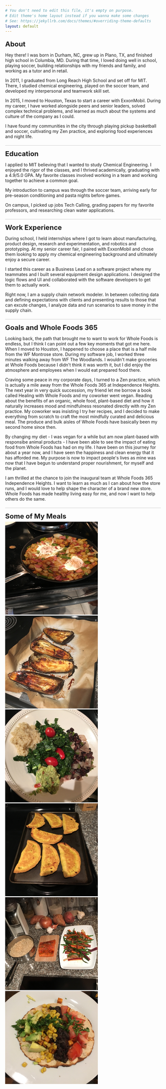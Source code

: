 ```yaml
---
# You don't need to edit this file, it's empty on purpose.
# Edit theme's home layout instead if you wanna make some changes
# See: https://jekyllrb.com/docs/themes/#overriding-theme-defaults
layout: default
---
```

<style>
  h3 {
        margin-top: 20px;
        margin-bottom: 5px;
        font-size: 22px;
  }

  .about {
        margin-top: 0px;
  }

  .education {
      list-style-type: none;
      font-size: 15px;
  }

  .education-item {
      margin-bottom: 10px;
  }

  .work-activities {
      margin-bottom: 10px;
  }

  .work-title {
      font-size: 15px;
      font-weight: bold;
      margin-top: 5px;
      margin-bottom: 2px;
  }

  .work-date {
      font-size: 14px;
      margin-top: 2px;
      margin-bottom: 2px;
      font-weight: normal;
  }

  .work-company {
      font-size: 14px;
      margin-top: 2px;
      margin-bottom: 5px;
      font-style: italic;
  }

  .work-activities-item {
      font-size: 14px;
  }

  .long-border {
      border-color: rgb(200, 200, 200);
      border-width: 1px;
      border-top-style: solid;
      padding-top: 13px;
  }

  .single-header {
      padding-bottom: 0px;
      padding-top: 19px;
  }
</style>

<h3>About</h3>
<p class="plain-text">Hey there! I was born in Durham, NC, grew up in Plano, TX, and finished high school in Columbia, MD. During that time, I loved doing well in school, playing soccer, building relationships with my friends and family, and working as a tutor and in retail.</p>
<p>In 2011, I graduated from Long Reach High School and set off for MIT. There, I studied chemical engineering, played on the soccer team, and developed my interpersonal and teamwork skill set.</p>
<p class="about-text">In 2015, I moved to Houston, Texas to start a career with ExxonMobil. During my career, I have worked alongside peers and senior leaders, solved complex technical problems, and learned as much about the systems and culture of the company as I could.</p>
<p>I have found my communities in the city through playing pickup basketball and soccer, cultivating my Zen practice, and exploring food experiences and night life.</p>

<h3 class="long-border">Education</h3>
<p class="plain-text">I applied to MIT believing that I wanted to study Chemical Engineering. I enjoyed the rigor of the classes, and I thrived academically, graduating with a 4.9/5.0 GPA. My favorite classes involved working in a team and working together to achieve a common goal.</p>
<p>My introduction to campus was through the soccer team, arriving early for pre-season conditioning and pasta nights before games.</p>
<p>On campus, I picked up jobs Tech Calling, grading papers for my favorite professors, and researching clean water applications.</p>

<h3 class="long-border">Work Experience</h3>
<p class="plain-text">During school, I held internships where I got to learn about manufacturing, product design, research and experimentation, and robotics and prototyping. At my senior career fair, I paired with ExxonMobil and chose them looking to apply my chemical engineering background and ultimately enjoy a secure career.</p>
<p>I started this career as a Business Lead on a software project where my teammates and I built several equipment design applications. I designed the logic flows and UI and collaborated with the software developers to get them to actually work.</p>
<p>Right now, I am a supply chain network modeler. In between collecting data and defining expectations with clients and presenting results to those that can excute changes, I analyze data and run scenarios to save money in the supply chain.</p>

<h3 class="long-border">Goals and Whole Foods 365</h3>
<p class="plain-text">Looking back, the path that brought me to want to work for Whole Foods is endless, but I think I can point out a few key moments that got me here. When I moved to Houston, I happened to choose a place that is a half mile from the WF Montrose store. During my software job, I worked three minutes walking away from WF The Woodlands. I wouldn't make groceries at Whole Foods because I didn't think it was worth it, but I did enjoy the atmosphere and employees when I would eat prepared food there.</p>
<p>Craving some peace in my corporate days, I turned to a Zen practice, which is actually a mile away from the Whole Foods 365 at Independence Heights. The next year in very quick succession, my friend let me borrow a book called Healing with Whole Foods and my coworker went vegan. Reading about the benefits of an organic, whole food, plant-based diet and how it naturally increases mood and mindfulness resonated directly with my Zen practice. My coworker was insisting I try her recipes, and I decided to make everything from scratch to craft the most mindfully curated and delicious meal. The produce and bulk aisles of Whole Foods have basically been my second home since then.</p>
<p>By changing my diet - I was vegan for a while but am now plant-based with responsibe animal products - I have been able to see the impact of eating food from Whole Foods has had on my life. I have been on this journey for about a year now, and I have seen the happiness and clean energy that it has afforded me. My purpose is now to impact people's lives as mine was now that I have begun to understand proper nourishment, for myself and the planet.</p>
<p>I am thrilled at the chance to join the inaugural team at Whole Foods 365 Independence Heights. I want to learn as much as I can about how the store runs, and I would love to help shape the character of a brand new store. Whole Foods has made healthy living easy for me, and now I want to help others do the same.</p>

<h3 class="long-border">Some of My Meals</h3>

<div class="food-pic">
<img src="egg-scramble.JPG" alt="ham, onions, peppers, and egg scramble in cast iron skillet in oven"
width="300" height="300">
</div>
<div class="food-pic">
<img src="eggplant-for-baba.JPG" alt="roasted eggplant to be used to make baba ganoush" width="300" height="300">
</div>
<div class="food-pic">
<img src="homemade-bowl.JPG" alt="guacamole, kale and tomato salad, quinoa, black beans and onions, together in a bowl" width="300" height="300">
</div>
<div class="food-pic">
<img src="jamaican-patties.JPG" alt="golden-brown jamaican patties fresh out the oven" width="300" height="300">
</div>
<div class="food-pic">
<img src="rice-salmon-peppers.JPG" alt="rice in the pot, salmon on a cutting board, peppers on a serving dish" width="300" height="300">
</div>
<div class="food-pic">
<img src="vegan-taco.JPG" alt="toasted soft taco shell with avocado, corn, beans, tomatoes, and sweet potatoes, topped with cilantro" width="300" height="300">
</div>
